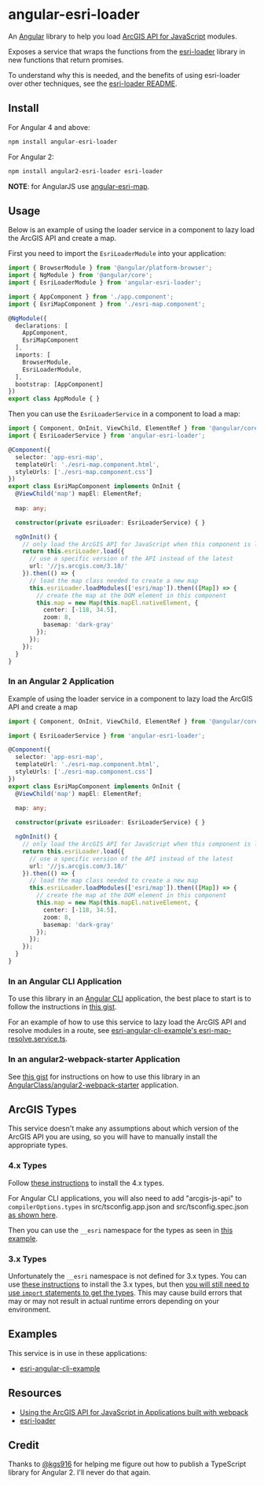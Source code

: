 # angular-esri-loader
An [Angular](https://angular.io/) library to help you load [ArcGIS API for JavaScript](https://developers.arcgis.com/javascript/) modules. 

Exposes a service that wraps the functions from the [esri-loader](https://github.com/tomwayson/esri-loader) library in new functions that return promises.

To understand why this is needed, and the benefits of using esri-loader over other techniques, see the [esri-loader README](https://github.com/tomwayson/esri-loader#why-is-this-needed).

## Install
For Angular 4 and above:

```bash
npm install angular-esri-loader
```

For Angular 2:

```bash
npm install angular2-esri-loader esri-loader
```

**NOTE**: for AngularJS use [angular-esri-map](https://github.com/Esri/angular-esri-map).

## Usage

Below is an example of using the loader service in a component to lazy load the ArcGIS API and create a map.

First you need to import the `EsriLoaderModule` into your application:

```ts
import { BrowserModule } from '@angular/platform-browser';
import { NgModule } from '@angular/core';
import { EsriLoaderModule } from 'angular-esri-loader';

import { AppComponent } from './app.component';
import { EsriMapComponent } from './esri-map.component';

@NgModule({
  declarations: [
    AppComponent,
    EsriMapComponent
  ],
  imports: [
    BrowserModule,
    EsriLoaderModule,
  ],
  bootstrap: [AppComponent]
})
export class AppModule { }
```

Then you can use the `EsriLoaderService` in a component to load a map:

```ts
import { Component, OnInit, ViewChild, ElementRef } from '@angular/core';
import { EsriLoaderService } from 'angular-esri-loader';

@Component({
  selector: 'app-esri-map',
  templateUrl: './esri-map.component.html',
  styleUrls: ['./esri-map.component.css']
})
export class EsriMapComponent implements OnInit {
  @ViewChild('map') mapEl: ElementRef;
  
  map: any;

  constructor(private esriLoader: EsriLoaderService) { }

  ngOnInit() {
    // only load the ArcGIS API for JavaScript when this component is loaded
    return this.esriLoader.load({
      // use a specific version of the API instead of the latest
      url: '//js.arcgis.com/3.18/'
    }).then(() => {
      // load the map class needed to create a new map
      this.esriLoader.loadModules(['esri/map']).then(([Map]) => {
        // create the map at the DOM element in this component
        this.map = new Map(this.mapEl.nativeElement, {
          center: [-118, 34.5],
          zoom: 8,
          basemap: 'dark-gray'
        });
      });
    });
  }
}
```

### In an Angular 2 Application

Example of using the loader service in a component to lazy load the ArcGIS API and create a map

```ts
import { Component, OnInit, ViewChild, ElementRef } from '@angular/core';

import { EsriLoaderService } from 'angular-esri-loader';

@Component({
  selector: 'app-esri-map',
  templateUrl: './esri-map.component.html',
  styleUrls: ['./esri-map.component.css']
})
export class EsriMapComponent implements OnInit {
  @ViewChild('map') mapEl: ElementRef;
  
  map: any;

  constructor(private esriLoader: EsriLoaderService) { }

  ngOnInit() {
    // only load the ArcGIS API for JavaScript when this component is loaded
    return this.esriLoader.load({
      // use a specific version of the API instead of the latest
      url: '//js.arcgis.com/3.18/'
    }).then(() => {
      // load the map class needed to create a new map
      this.esriLoader.loadModules(['esri/map']).then(([Map]) => {
        // create the map at the DOM element in this component
        this.map = new Map(this.mapEl.nativeElement, {
          center: [-118, 34.5],
          zoom: 8,
          basemap: 'dark-gray'
        });
      });
    });
  }
}
```

### In an Angular CLI Application

To use this library in an [Angular CLI](https://github.com/angular/angular-cli) application, the best place to start is to follow the instructions in [this gist](https://gist.github.com/tomwayson/e6260adfd56c2529313936528b8adacd).

For an example of how to use this service to lazy load the ArcGIS API and resolve modules in a route, see 
[esri-angular-cli-example's esri-map-resolve.service.ts](https://github.com/tomwayson/esri-angular-cli-example/blob/ab4540912904cf78ccfd904fb3bfa4c69b4aa1da/src/app/esri-map/esri-map-resolve.service.ts).

### In an angular2-webpack-starter Application

See [this gist](https://gist.github.com/jwasilgeo/00855ee002aca822e33abd8a7a031f56) for instructions on how to use this library in an [AngularClass/angular2-webpack-starter](https://github.com/AngularClass/angular2-webpack-starter) application.

## ArcGIS Types
This service doesn't make any assumptions about which version of the ArcGIS API you are using, so you will have to manually install the appropriate types.

### 4.x Types
Follow [these instructions](https://github.com/Esri/jsapi-resources/tree/master/4.x/typescript) to install the 4.x types.

For Angular CLI applications, you will also need to add "arcgis-js-api" to `compilerOptions.types` in src/tsconfig.app.json and src/tsconfig.spec.json [as shown here](https://gist.github.com/tomwayson/e6260adfd56c2529313936528b8adacd#adding-the-arcgis-api-for-javascript-types).

Then you can use the `__esri` namespace for the types as seen in [this example](https://github.com/kgs916/angular2-esri4-components/blob/68861b286fd3a4814c495c2bd723e336e917ced2/src/lib/esri4-map/esri4-map.component.ts#L20-L26).

### 3.x Types
Unfortunately the `__esri` namespace is not defined for 3.x types. You can use [these instructions](https://github.com/Esri/jsapi-resources/tree/master/3.x/typescript) to install the 3.x types, but then [you will still need to use `import` statements to get the types](https://github.com/Esri/jsapi-resources/issues/60). This may cause build errors that may or may not result in actual runtime errors depending on your environment.

## Examples
This service is in use in these applications:
- [esri-angular-cli-example](https://github.com/tomwayson/esri-angular-cli-example)

## Resources
* [Using the ArcGIS API for JavaScript in Applications built with webpack](http://tomwayson.com/2016/11/27/using-the-arcgis-api-for-javascript-in-applications-built-with-webpack/)
* [esri-loader](https://github.com/tomwayson/esri-loader)

## Credit
Thanks to [@kgs916](https://github.com/kgs916) for helping me figure out how to publish a TypeScript library for Angular 2. I'll never do that again.
